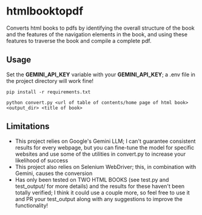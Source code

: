 # htmlbooktopdf

Converts html books to pdfs by identifying the overall structure of the book and the features of the navigation elements in the book, and using these features to traverse the book and compile a complete pdf.

## Usage

Set the **GEMINI_API_KEY** variable with your **GEMINI_API_KEY**; a .env file in the project directory will work fine!

```
pip install -r requirements.txt
```

```
python convert.py <url of table of contents/home page of html book> <output_dir> <title of book>
```

## Limitations

- This project relies on Google's Gemini LLM; I can't guarantee consistent results for every webpage, but you can fine-tune the model for specific websites and use some of the utilities in convert.py to increase your likelihood of success
- This project also relies on Selenium WebDriver; this, in combination with Gemini, causes the conversion
- Has only been tested on TWO HTML BOOKS (see test.py and test_output/ for more details) and the results for these haven't been totally verified; I think it could use a couple more, so feel free to use it and PR your test_output along with any suggestions to improve the functionality!
